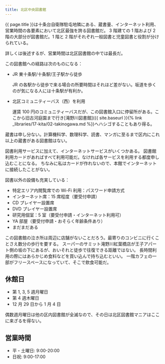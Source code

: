 ```yaml
---
title: 北区中央図書館
---
```


{{ page.title }}は十条台自衛隊駐屯地隣にある、蔵書量、インターネット利用、営業時間の各要素において北区最強を誇る図書館だ。
3 階建ての 1 階および 2 階の大部分が図書館だ。1 階と 2 階がそれぞれ一般図書と児童図書と役割が分けられている。

詳しくは後述するが、営業時間は北区図書館の中では最長だ。

この図書館への経路は次のものになる：

* JR 東十条駅/十条駅/王子駅から徒歩

  JR の各駅から徒歩で来る場合の所要時間はそれほど差がない。坂道を歩くのが気になる人には十条駅が有利か。

* 北区コミュニティーバス（西）を利用

  運賃 100 円のコミュニティーバスだが、この図書館入口に停留所がある。ここから旧古河庭園まで行き[滝野川図書館]({{ site.baseurl }}{% link _libraries/17-kita/02-takinogawa.md %})へハシゴすることもあり得る。

蔵書は申し分ない。計算機科学、数理科学、読書、マンガに至るまで区内にこれ以上の蔵書がある図書館はない。

図書利用サービスに加えて、インターネットサービスがいくつかある。
図書館利用カードがあればすべて利用可能だ。なければ各サービスを利用する都度申し込むことになる。
ちなみに私はカードが作れないので、本館でインターネットに接続したことがない。

図書以外の設備も充実している：

* 特定エリア内閲覧席での Wi-Fi 利用：パスワード申請方式
* インターネット席：15 席程度（要受付申請）
* CD プレイヤー設置席
* DVD プレイヤー設置席
* 研究用個室：5 室（要受付申請・インターネット利用可）
* YA 部屋（要受付申請・おそらく年齢条件あり）
* まだまだある

この図書館の泣き所は周辺に店舗がないことだろう。最寄りのコンビニに行くことさえ数分の歩行を要する。
スーパーのサミット滝野川紅葉橋店が王子アパート側の坂の下にあるが、おいそれと徒歩で往復できる距離ではない。
長時間利用の際にはあらかじめ食料などを買い込んで持ち込むといい。
一階カフェの一部がフリースペースになっていて、そこで飲食可能だ。

## 休館日

* 第 1, 3, 5 週月曜日
* 第 4 週木曜日
* 12 月 29 日から 1 月 4 日

偶数週月曜日は他の区内図書館が全滅なので、その日は北区図書館マニアはここに来ざるを得ない。

## 営業時間

* 平・土曜日: 9:00-20:00
* 日祝: 9:00-17:00
